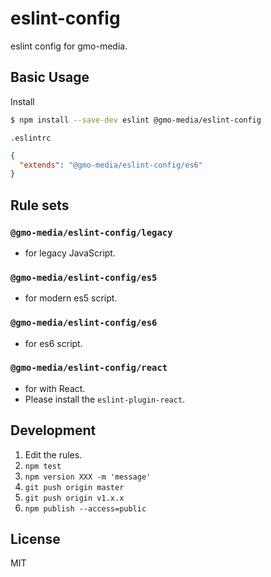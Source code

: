 # eslint-config

eslint config for gmo-media.

## Basic Usage

Install

```bash
$ npm install --save-dev eslint @gmo-media/eslint-config
```

`.eslintrc`

```json
{
  "extends": "@gmo-media/eslint-config/es6"
}
```

## Rule sets

### `@gmo-media/eslint-config/legacy`
* for legacy JavaScript.

### `@gmo-media/eslint-config/es5`
* for modern es5 script.

### `@gmo-media/eslint-config/es6`
* for es6 script.

### `@gmo-media/eslint-config/react`
* for with React.
* Please install the `eslint-plugin-react`.

## Development
1. Edit the rules.
2. `npm test`
3. `npm version XXX -m 'message'`
4. `git push origin master`
5. `git push origin v1.x.x`
6. `npm publish --access=public`

## License

MIT
